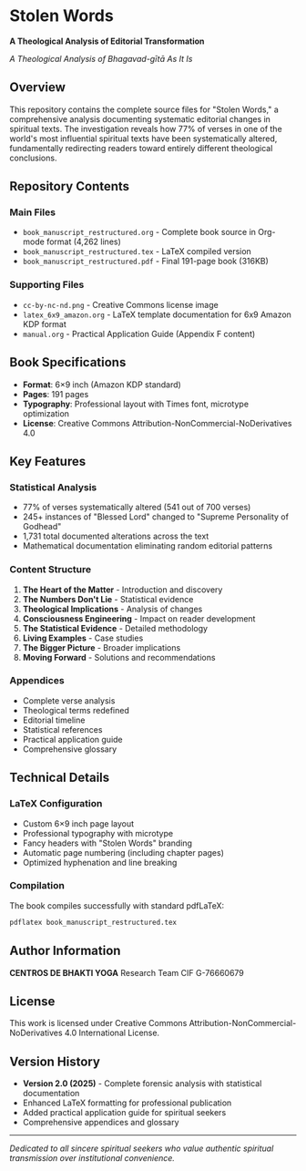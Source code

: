 # Stolen Words

**A Theological Analysis of Editorial Transformation**

*A Theological Analysis of Bhagavad-gītā As It Is*

## Overview

This repository contains the complete source files for "Stolen Words," a comprehensive analysis documenting systematic editorial changes in spiritual texts. The investigation reveals how 77% of verses in one of the world's most influential spiritual texts have been systematically altered, fundamentally redirecting readers toward entirely different theological conclusions.

## Repository Contents

### Main Files
- `book_manuscript_restructured.org` - Complete book source in Org-mode format (4,262 lines)
- `book_manuscript_restructured.tex` - LaTeX compiled version 
- `book_manuscript_restructured.pdf` - Final 191-page book (316KB)

### Supporting Files
- `cc-by-nc-nd.png` - Creative Commons license image
- `latex_6x9_amazon.org` - LaTeX template documentation for 6x9 Amazon KDP format
- `manual.org` - Practical Application Guide (Appendix F content)

## Book Specifications

- **Format**: 6×9 inch (Amazon KDP standard)
- **Pages**: 191 pages
- **Typography**: Professional layout with Times font, microtype optimization
- **License**: Creative Commons Attribution-NonCommercial-NoDerivatives 4.0

## Key Features

### Statistical Analysis
- 77% of verses systematically altered (541 out of 700 verses)
- 245+ instances of "Blessed Lord" changed to "Supreme Personality of Godhead"
- 1,731 total documented alterations across the text
- Mathematical documentation eliminating random editorial patterns

### Content Structure
1. **The Heart of the Matter** - Introduction and discovery
2. **The Numbers Don't Lie** - Statistical evidence
3. **Theological Implications** - Analysis of changes
4. **Consciousness Engineering** - Impact on reader development
5. **The Statistical Evidence** - Detailed methodology
6. **Living Examples** - Case studies
7. **The Bigger Picture** - Broader implications
8. **Moving Forward** - Solutions and recommendations

### Appendices
- Complete verse analysis
- Theological terms redefined
- Editorial timeline
- Statistical references
- Practical application guide
- Comprehensive glossary

## Technical Details

### LaTeX Configuration
- Custom 6×9 inch page layout
- Professional typography with microtype
- Fancy headers with "Stolen Words" branding
- Automatic page numbering (including chapter pages)
- Optimized hyphenation and line breaking

### Compilation
The book compiles successfully with standard pdfLaTeX:
```bash
pdflatex book_manuscript_restructured.tex
```

## Author Information

**CENTROS DE BHAKTI YOGA**
Research Team
CIF G-76660679

## License

This work is licensed under Creative Commons Attribution-NonCommercial-NoDerivatives 4.0 International License.

## Version History

- **Version 2.0 (2025)** - Complete forensic analysis with statistical documentation
- Enhanced LaTeX formatting for professional publication
- Added practical application guide for spiritual seekers
- Comprehensive appendices and glossary

---

*Dedicated to all sincere spiritual seekers who value authentic spiritual transmission over institutional convenience.*